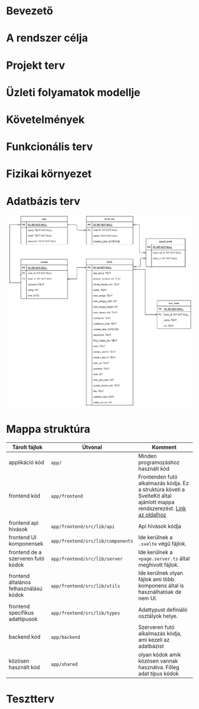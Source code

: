 # Bevezető

# A rendszer célja

# Projekt terv

# Üzleti folyamatok modellje

# Követelmények

# Funkcionális terv

# Fizikai környezet




# Adatbázis terv

![Picture of the entity relationships](img/entity_diagram.png)

# Mappa struktúra

| Tárolt fájlok  | Útvonal | Komment |
| ------------- | ------------- |------------- |
| applikáció kód  |```app/```  | Minden programozáshoz használt kód |
| frontend kód  | ```app/frontend```   | Frontenden futó alkalmazás kódja. Ez a struktúra követi a SvelteKit által ajánlott mappa rendszerezést. [Link az oldalhoz](https://kit.svelte.dev/docs/project-structure)|
| frontend api hívások  | ```app/frontend/src/lib/api```   | Api hívások kódja |
|frontend UI komponensek  | ```app/frontend/src/lib/components``` | Ide kerülnek a ```.svelte``` végű fájlok.  |
|frontend de a szerveren futó kódok   | ```app/frontend/src/lib/server``` | Ide kerülnek a ```+page.server.ts``` által meghívott fájlok.  |
|frontend általános felhasználású kódok   | ```app/frontend/src/lib/utils``` | Ide kerülnek olyan fájlok ami több komponens által is használhatóak de nem UI.  |
|frontend specifikus adattípusok   | ```app/frontend/src/lib/types``` | Adattypust definiáló osztályok helye.  |
| backend kód  | ```app/backend```   | Szerveren futó alkalmazás kódja, ami kezeli az adatbázist |
| közösen használt kód  | ```app/shared```   | olyan kódok amik közösen vannak használva. Főleg adat típus kódok|

# Tesztterv
